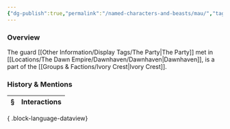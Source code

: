 ```yaml
---
{"dg-publish":true,"permalink":"/named-characters-and-beasts/mau/","tags":["NPC"],"updated":"2025-05-30T12:10:37.219+01:00"}
---
```



### Overview
The guard [[Other Information/Display Tags/The Party\|The Party]] met in [[Locations/The Dawn Empire/Dawnhaven/Dawnhaven\|Dawnhaven]], is a part of the [[Groups & Factions/Ivory Crest\|Ivory Crest]].

### History & Mentions
| § | Interactions |
| - | ------------ |

{ .block-language-dataview}